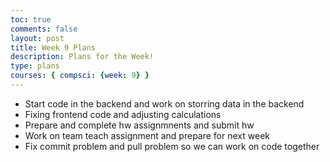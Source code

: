 ```yaml
---
toc: true
comments: false
layout: post
title: Week 9 Plans
description: Plans for the Week!
type: plans
courses: { compsci: {week: 9} }
---
```


- Start code in the backend and work on storring data in the backend
- Fixing frontend code and adjusting calculations
- Prepare and complete hw assignmnents and submit hw
- Work on team teach assignment and prepare for next week
- Fix commit problem and pull problem so we can work on code together